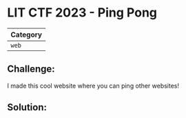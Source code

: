 # LIT CTF 2023 - Ping Pong

| Category |
|----------|
| `web`    | 

## Challenge:

I made this cool website where you can ping other websites!

## Solution:

